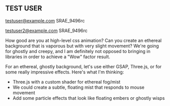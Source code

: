 ## TEST USER

testuser@example.com
SRAE_9496rc

testuser2@example.com
SRAE_9496rc


How good are you at high-level css animation? Can you create an ethereal background that is vaporous but with very slight movement? We're going for ghostly and creepy, and I am definitely not opposed to bringing in libraries in order to achieve a "Wow" factor result.

For an ethereal, ghostly background, let's use either GSAP, Three.js, or for some really impressive effects. Here's what I'm thinking:
- Three.js with a custom shader for ethereal fog/mist
- We could create a subtle, floating mist that responds to mouse movement
- Add some particle effects that look like floating embers or ghostly wisps